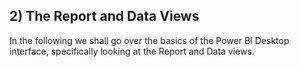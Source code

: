 ## 2) The Report and Data Views

In the following we shall go over the basics of the Power BI Desktop interface, specifically looking at the Report and Data views.